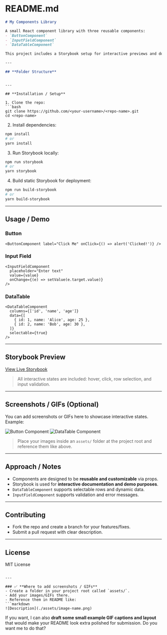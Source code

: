 # **README.md**

```markdown
# My Components Library

A small React component library with three reusable components:  
- `ButtonComponent`  
- `InputFieldComponent`  
- `DataTableComponent`  

This project includes a Storybook setup for interactive previews and documentation.

---

## **Folder Structure**

```



````

---

## **Installation / Setup**

1. Clone the repo:
```bash
git clone https://github.com/<your-username>/<repo-name>.git
cd <repo-name>
````

2. Install dependencies:

```bash
npm install
# or
yarn install
```

3. Run Storybook locally:

```bash
npm run storybook
# or
yarn storybook
```

4. Build static Storybook for deployment:

```bash
npm run build-storybook
# or
yarn build-storybook
```

---

## **Usage / Demo**

### Button

```tsx
<ButtonComponent label="Click Me" onClick={() => alert('Clicked!')} />
```

### Input Field

```tsx
<InputFieldComponent
  placeholder="Enter text"
  value={value}
  onChange={(e) => setValue(e.target.value)}
/>
```

### DataTable

```tsx
<DataTableComponent
  columns={['id', 'name', 'age']}
  data={[
    { id: 1, name: 'Alice', age: 25 },
    { id: 2, name: 'Bob', age: 30 },
  ]}
  selectable={true}
/>
```

---

## **Storybook Preview**

[View Live Storybook](https://<your-vercel-url>.vercel.app)

> All interactive states are included: hover, click, row selection, and input validation.

---

## **Screenshots / GIFs (Optional)**

You can add screenshots or GIFs here to showcase interactive states. Example:

![Button Component](./assets/button-demo.png)
![DataTable Component](./assets/datatable-demo.gif)

> Place your images inside an `assets/` folder at the project root and reference them like above.

---

## **Approach / Notes**

* Components are designed to be **reusable and customizable** via props.
* Storybook is used for **interactive documentation and demo purposes**.
* `DataTableComponent` supports selectable rows and dynamic data.
* `InputFieldComponent` supports validation and error messages.

---

## **Contributing**

* Fork the repo and create a branch for your features/fixes.
* Submit a pull request with clear description.

---

## **License**

MIT License

````

---

### ✅ **Where to add screenshots / GIFs**
- Create a folder in your project root called `assets/`.
- Add your images/GIFs there.  
- Reference them in README like:  
```markdown
![Description](./assets/image-name.png)
````


If you want, I can also **draft some small example GIF captions and layout** that would make your README look extra polished for submission. Do you want me to do that?
